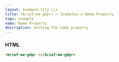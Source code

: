```yaml
---
layout: example.11ty.cjs
title: <brief-me-gdpr> ⌲ Examples ⌲ Name Property
tags: example
name: Name Property
description: Setting the name property
---
```


<brief-me-gdpr></brief-me-gdpr>

<h3>HTML</h3>

```html
<brief-me-gdpr ></brief-me-gdpr>
```
